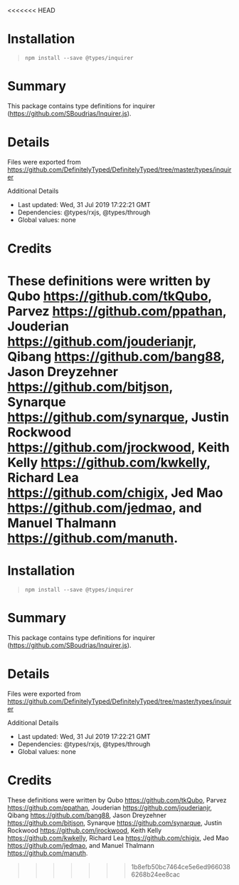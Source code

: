 <<<<<<< HEAD
# Installation
> `npm install --save @types/inquirer`

# Summary
This package contains type definitions for inquirer (https://github.com/SBoudrias/Inquirer.js).

# Details
Files were exported from https://github.com/DefinitelyTyped/DefinitelyTyped/tree/master/types/inquirer

Additional Details
 * Last updated: Wed, 31 Jul 2019 17:22:21 GMT
 * Dependencies: @types/rxjs, @types/through
 * Global values: none

# Credits
These definitions were written by Qubo <https://github.com/tkQubo>, Parvez <https://github.com/ppathan>, Jouderian <https://github.com/jouderianjr>, Qibang <https://github.com/bang88>, Jason Dreyzehner <https://github.com/bitjson>, Synarque <https://github.com/synarque>, Justin Rockwood <https://github.com/jrockwood>, Keith Kelly <https://github.com/kwkelly>, Richard Lea <https://github.com/chigix>, Jed Mao <https://github.com/jedmao>, and Manuel Thalmann <https://github.com/manuth>.
=======
# Installation
> `npm install --save @types/inquirer`

# Summary
This package contains type definitions for inquirer (https://github.com/SBoudrias/Inquirer.js).

# Details
Files were exported from https://github.com/DefinitelyTyped/DefinitelyTyped/tree/master/types/inquirer

Additional Details
 * Last updated: Wed, 31 Jul 2019 17:22:21 GMT
 * Dependencies: @types/rxjs, @types/through
 * Global values: none

# Credits
These definitions were written by Qubo <https://github.com/tkQubo>, Parvez <https://github.com/ppathan>, Jouderian <https://github.com/jouderianjr>, Qibang <https://github.com/bang88>, Jason Dreyzehner <https://github.com/bitjson>, Synarque <https://github.com/synarque>, Justin Rockwood <https://github.com/jrockwood>, Keith Kelly <https://github.com/kwkelly>, Richard Lea <https://github.com/chigix>, Jed Mao <https://github.com/jedmao>, and Manuel Thalmann <https://github.com/manuth>.
>>>>>>> 1b8efb50bc7464ce5e6ed9660386268b24ee8cac
